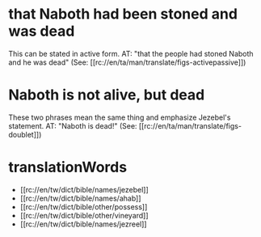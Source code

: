 # that Naboth had been stoned and was dead

This can be stated in active form. AT: "that the people had stoned Naboth and he was dead" (See: [[rc://en/ta/man/translate/figs-activepassive]])

# Naboth is not alive, but dead

These two phrases mean the same thing and emphasize Jezebel's statement. AT: "Naboth is dead!" (See: [[rc://en/ta/man/translate/figs-doublet]])

# translationWords

* [[rc://en/tw/dict/bible/names/jezebel]]
* [[rc://en/tw/dict/bible/names/ahab]]
* [[rc://en/tw/dict/bible/other/possess]]
* [[rc://en/tw/dict/bible/other/vineyard]]
* [[rc://en/tw/dict/bible/names/jezreel]]